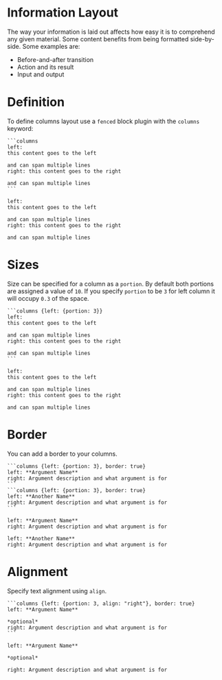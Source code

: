 # Information Layout

The way your information is laid out affects how easy it is to comprehend any given material.
Some content benefits from being formatted side-by-side. Some examples are:
* Before-and-after transition
* Action and its result
* Input and output

# Definition

To define columns layout use a `fenced` block plugin with the `columns` keyword:
 
    ```columns
    left: 
    this content goes to the left
    
    and can span multiple lines
    right: this content goes to the right
    
    and can span multiple lines
    ```


```columns
left: 
this content goes to the left

and can span multiple lines
right: this content goes to the right

and can span multiple lines
```

# Sizes

Size can be specified for a column as a `portion`. By default both portions are assigned a value of `10`. 
If you specify `portion` to be `3` for left column it will occupy `0.3` of the space.

    ```columns {left: {portion: 3}}
    left: 
    this content goes to the left
    
    and can span multiple lines
    right: this content goes to the right
    
    and can span multiple lines
    ```


```columns {left: {portion: 3}}
left: 
this content goes to the left

and can span multiple lines
right: this content goes to the right

and can span multiple lines
```

# Border

You can add a border to your columns.

    ```columns {left: {portion: 3}, border: true}
    left: **Argument Name**
    right: Argument description and what argument is for
    ```
    ```columns {left: {portion: 3}, border: true}
    left: **Another Name**
    right: Argument description and what argument is for
    ```

```columns {left: {portion: 3}, border: true}
left: **Argument Name**
right: Argument description and what argument is for
```
```columns {left: {portion: 3}, border: true}
left: **Another Name**
right: Argument description and what argument is for
```

# Alignment

Specify text alignment using `align`.
    
    ```columns {left: {portion: 3, align: "right"}, border: true}
    left: **Argument Name**
    
    *optional*
    right: Argument description and what argument is for
    ```

```columns {left: {portion: 3, align: "right"}, border: true}
left: **Argument Name**

*optional*

right: Argument description and what argument is for
```
